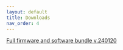 ```yaml
---
layout: default
title: Downloads
nav_order: 4
---
```

[Full firmware and software bundle  v.240120](ffbeast-240120.zip)
